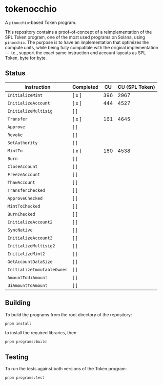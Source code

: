 # tokenocchio

A `pinocchio`-based Token program.

This repository contains a proof-of-concept of a reimplementation of the SPL Token program, one of the most used programs on Solana, using `pinocchio`. The purpose is to have an implementation that optimizes the compute units, while being fully compatible with the original implementation &mdash; i.e., support the exact same instruction and account layouts as SPL Token, byte for byte.

## Status

| Instruction                | Completed | CU  | CU (SPL Token) |
|----------------------------|-----------|-----|----------------|
| `InitializeMint`           | [ x ]     | 396 | 2967           |
| `InitializeAccount`        | [ x ]     | 444 | 4527           |
| `InitializeMultisig`       | [ ]       |     |                |
| `Transfer`                 | [ x ]     | 161 | 4645           |
| `Approve`                  | [ ]       |     |                |
| `Revoke`                   | [ ]       |     |                |
| `SetAuthority`             | [ ]       |     |                |
| `MintTo`                   | [ x ]     | 160 | 4538           |
| `Burn`                     | [ ]       |     |                |
| `CloseAccount`             | [ ]       |     |                |
| `FreezeAccount`            | [ ]       |     |                |
| `ThawAccount`              | [ ]       |     |                |
| `TransferChecked`          | [ ]       |     |                |
| `ApproveChecked`           | [ ]       |     |                |
| `MintToChecked`            | [ ]       |     |                |
| `BurnChecked`              | [ ]       |     |                |
| `InitializeAccount2`       | [ ]       |     |                |
| `SyncNative`               | [ ]       |     |                |
| `InitializeAccount3`       | [ ]       |     |                |
| `InitializeMultisig2`      | [ ]       |     |                |
| `InitializeMint2`          | [ ]       |     |                |
| `GetAccountDataSize`       | [ ]       |     |                |
| `InitializeImmutableOwner` | [ ]       |     |                |
| `AmountToUiAmount`         | [ ]       |     |                |
| `UiAmountToAmount`         | [ ]       |     |                |

## Building

To build the programs from the root directory of the repository:
```bash
pnpm install
```
to install the required libraries, then:
```bash
pnpm programs:build
```

## Testing

To run the tests against both versions of the Token program:
```bash
pnpm programs:test
```
